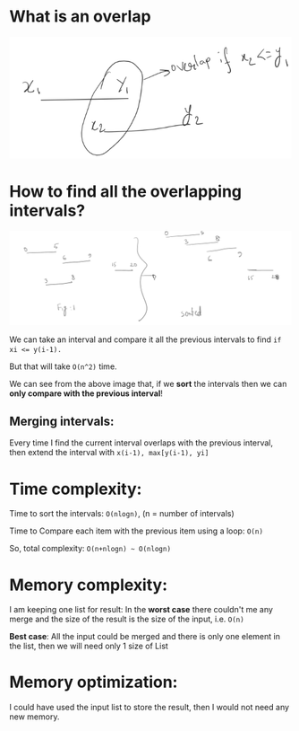 # What is an overlap
![Overlap](doc/iamge/overlap.PNG)

# How to find all the overlapping intervals?

![Merge idea](doc/iamge/solve-idea.PNG)

We can take an interval and compare it all the previous intervals to find `if xi <= y(i-1).`

But that will take `O(n^2)` time.

We can see from the above image that, if we **sort** the intervals then we can **only compare with the previous interval**!

## Merging intervals:
Every time I find the current interval overlaps with the previous interval, then extend the interval with `x(i-1), max[y(i-1), yi]`

# Time complexity:
Time to sort the intervals: `O(nlogn)`, (n = number of intervals)

Time to Compare each item with the previous item using a loop: `O(n)`

So, total complexity: `O(n+nlogn) ~ O(nlogn)`

# Memory complexity: 
I am keeping one list for result:
In the **worst case** there couldn't me any merge and the size of the result is the size of the input, i.e. `O(n)`

**Best case**: All the input could be merged and there is only one element in the list, then we will need only 1 size of List

# Memory optimization: 
I could have used the input list to store the result, then I would not need any new memory.
